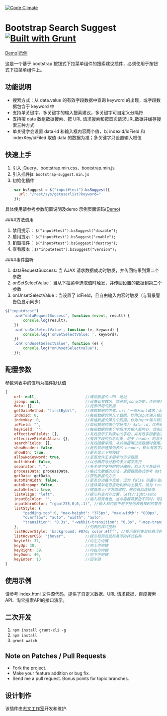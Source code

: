 [![Code Climate](http://lzw.me/images/logo.png)](http://lzw.me)

Bootstrap Search Suggest [![Built with Grunt](https://cdn.gruntjs.com/builtwith.png)](http://gruntjs.com/)
========

[Demo|示例](http://lzw.me/pages/demo/bootstrap-suggest-plugin)

这是一个基于 bootstrap 按钮式下拉菜单组件的搜索建议插件，必须使用于按钮式下拉菜单组件上。

## 功能说明

* 搜索方式：从 data.value 的有效字段数据中查询 keyword 的出现，或字段数据包含于 keyword 中
* 支持单关键字、多关键字的输入搜索建议，多关键字可自定义分隔符
* 支持按 data 数组数据搜索、按  URL 请求搜索和按首次请求URL数据并缓存搜索三种方式
* 单关键字会设置 data-id 和输入框内容两个值，以 indexId/idField 和 indexKey/idFiled 取值 data 的数据为准；多关键字只设置输入框值

## 快速上手

1. 引入 jQuery、bootstrap.min.css、bootstrap.min.js
2. 引入插件js: `bootstrap-suggest.min.js`
3. 初始化插件

```js
    var bsSuggest = $("input#test").bsSuggest({
      url: "/rest/sys/getuserlist?keyword="
    });
```
具体使用请参考参数配置说明及demo 示例页面源码([Demo](http://lzw.me/pages/demo/bootstrap-suggest-plugin))

####方法调用
1. 禁用提示： `$("input#test").bsSuggest("disable");`
2. 启用提示： `$("input#test").bsSuggest("enable");`
3. 销毁插件： `$("input#test").bsSuggest("destroy");`
4. 查看版本：`$("input#test").bsSuggest("version");`

####事件监听
1. dataRequestSuccess: 当  AJAX 请求数据成功时触发，并传回结果到第二个参数
2. onSetSelectValue：当从下拉菜单选取值时触发，并传回设置的数据到第二个参数
3. onUnsetSelectValue：当设置了 idField，且自由输入内容时触发（与背景警告色显示同步）
```js
$("input#test")
    .on("dataRequestSuccess", function (event, result) {
        console.log(result);
    })
    .on('onSetSelectValue', function (e, keyword) {
        console.log('onSetSelectValue: ', keyword);
    })
    .on('onUnsetSelectValue', function (e) {
        console.log("onUnsetSelectValue");
    });
```

## 配置参数

参数列表中的值均为插件默认值
```js
{
    url: null,                      //请求数据的 URL 地址
    jsonp: null,                    //设置此参数名，将开启jsonp功能，否则使用json数据结构
    data: {},                       //提示所用的数据
    getDataMethod: "firstByUrl",    //获取数据的方式，url：一直从url请求；data：从 options.data 获取；firstByUrl：第一次从Url获取全部数据，之后从options.data获取
    indexId: 0,                     //每组数据的第几个数据，作为input输入框的 data-id，设为 -1 且 idField 为空则不设置此值
    indexKey: 0,                    //每组数据的第几个数据，作为input输入框的内容
    idField: "",                    //每组数据的哪个字段作为 data-id，优先级高于 indexId 设置（推荐）
    keyField: "",                   //每组数据的哪个字段作为输入框内容，优先级高于 indexKey 设置（推荐）
    effectiveFields: [],            //有效显示于列表中的字段，非有效字段都会过滤，默认全部，对自定义getData方法无效
    effectiveFieldsAlias: {},       //有效字段的别名对象，用于 header 的显示
    searchFields: [],               //有效搜索字段，从前端搜索过滤数据时使用。effectiveFields 配置字段也会用于搜索过滤
    showHeader: false,              //是否显示选择列表的 header，默认有效字段大于一列时显示，否则不显示
    showBtn: true,                  //是否显示下拉按钮
    allowNoKeyword: true,           //是否允许无关键字时请求数据
    multiWord: false,               //以分隔符号分割的多关键字支持
    separator: ",",                 //多关键字支持时的分隔符，默认为半角逗号
    processData: processData,       //格式化数据的方法，返回数据格式参考 data 参数
    getData: getData,               //获取数据的方法
    autoMinWidth: false,            //是否自动最小宽度，设为 false 则最小宽度不小于输入框宽度
    autoDropup: false,              //选择菜单是否自动判断向上展开。设为 true，则当下拉菜单高度超过窗体，且向上方向不会被窗体覆盖，则选择菜单向上弹出
    autoSelect: true,               //键盘向上/下方向键时，是否自动选择值
    listAlign: "left",              //提示列表对齐位置，left/right/auto
    inputBgColor: '',               //输入框背景色，当与容器背景色不同时，可能需要该项的配置
    inputWarnColor: "rgba(255,0,0,.1)", //输入框内容不是下拉列表选择时的警告色
    listStyle: {
        "padding-top":0, "max-height": "375px", "max-width": "800px",
        "overflow": "auto", "width": "auto",
        "transition": "0.3s", "-webkit-transition": "0.3s", "-moz-transition": "0.3s", "-o-transition": "0.3s"
    },                              //列表的样式控制
    listHoverStyle: 'background: #07d; color:#fff', //提示框列表鼠标悬浮的样式
    listHoverCSS: "jhover",         //提示框列表鼠标悬浮的样式名称
    keyLeft: 37,                    //向左方向键
    keyUp: 38,                      //向上方向键
    keyRight: 39,                   //向右方向键
    keyDown: 40,                    //向下方向键
    keyEnter: 13                    //回车键
}
```

## 使用示例

请参考 index.html 文件源代码，提供了自定义数据、URL 请求数据、百度搜索API、淘宝搜索API的接口演示。

## 二次开发

1. `npm install grunt-cli -g`
2. `npm install`
3. `grunt watch`

## Note on Patches / Pull Requests

* Fork the project.
* Make your feature addition or bug fix.
* Send me a pull request. Bonus points for topic branches.

## 设计制作

该插件由[志文工作室](http://lzw.me)开发和维护.